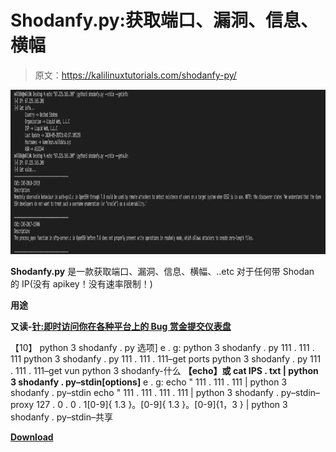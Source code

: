# Shodanfy.py:获取端口、漏洞、信息、横幅

> 原文：<https://kalilinuxtutorials.com/shodanfy-py/>

[![Shodanfy.py : Get Ports, Vulnerabilities, Informations, Banners](img/9cd8181eaca8f7929eaac20a7566cead.png "Shodanfy.py : Get Ports, Vulnerabilities, Informations, Banners")](https://1.bp.blogspot.com/-hiGSpzNuWqU/Xvi4y1hjUSI/AAAAAAAAGvY/y8yK8mq1hesGNXJ9nMFsUtmgqUCmgcYCQCLcBGAsYHQ/s1600/Shodanfy.png)

**Shodanfy.py** 是一款获取端口、漏洞、信息、横幅、..etc 对于任何带 Shodan 的 IP(没有 apikey！没有速率限制！)

**用途**

**又读-[针:即时访问你在各种平台上的 Bug 赏金提交仪表盘](https://kalilinuxtutorials.com/needle/)**

【10】 python 3 shodanfy . py 选项]
e . g:
python 3 shodanfy . py 111 . 111 . 111
python 3 shodanfy . py 111 . 111 . 111–get ports
python 3 shodanfy . py 111 . 111 . 111–get vun
python 3 shodanfy-什么
**【echo】或 cat IPS . txt | python 3 shodanfy . py–stdin[options]**
e . g:
echo " 111 . 111 . 111 | python 3 shodanfy . py–stdin
echo " 111 . 111 . 111 . 111 | python 3 shodanfy . py–stdin–proxy 127 . 0 . 0 . 1[0-9]{ 1.3 }。[0-9]{ 1.3 }。[0-9]{1，3 } | python 3 shodanfy . py–stdin–共享

[**Download**](https://github.com/m4ll0k/Shodanfy.py)